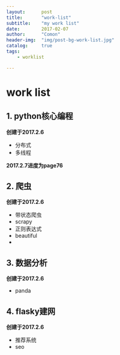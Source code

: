 ```yaml
---
layout:      post
title:       "work-list"
subtitle:    "my work list"
date:        2017-02-07
author:      "Comon"
header-img:  "img/post-bg-work-list.jpg"
catalog:     true
tags:      
    - worklist

---
```




# work list
## 1. python核心编程 
**创建于2017.2.6**


   * 分布式
   * 多线程

**2017.2.7进度为page76**
   

## 2. 爬虫
**创建于2017.2.6**

   * 带状态爬虫
   * scrapy
   * 正则表达式
   * beautiful
   *
   
      
## 3. 数据分析
**创建于2017.2.6**


   * panda

 
## 4. flasky建网
**创建于2017.2.6**

   * 推荐系统
   * seo
